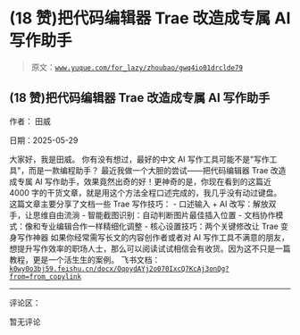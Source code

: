 # (18 赞)把代码编辑器 Trae 改造成专属 AI 写作助手

> 原文：[`www.yuque.com/for_lazy/zhoubao/gwq4io01drclde79`](https://www.yuque.com/for_lazy/zhoubao/gwq4io01drclde79)

## (18 赞)把代码编辑器 Trae 改造成专属 AI 写作助手

作者： 田威

日期：2025-05-29

大家好，我是田威。 你有没有想过，最好的中文 AI 写作工具可能不是"写作工具"，而是一款编程助手？
最近我做一个大胆的尝试——把代码编辑器 Trae 改造成专属 AI 写作助手，效果竟然出奇的好！更神奇的是，你现在看到的这篇近 4000 字的干货文章，就是用这个方法全程口述完成的，我几乎没有动过键盘。
这篇文章主要分享了文档一些 Trae 写作技巧： - 口述输入 + AI 改写：解放双手，让思维自由流淌 - 智能截图识别：自动判断图片最佳插入位置 - 文档协作模式：像和专业编辑合作一样精细化调整 - 核心设置技巧：两个关键修改让 Trae 变身写作神器
如果你经常需写长文的内容创作者或者对 AI 写作工具不满意的朋友，想提升写作效率的职场人士，那么可以阅读试试相信会有收货。因为这不只是一篇教程，更是一个活生生的案例。
飞书文档： [`k0wy0o3bj59.feishu.cn/docx/OqoydAYj2o070IxcQ7KcAj3onQg?from=from_copylink`](https://k0wy0o3bj59.feishu.cn/docx/OqoydAYj2o070IxcQ7KcAj3onQg?from=from_copylink)

* * *

评论区：

暂无评论